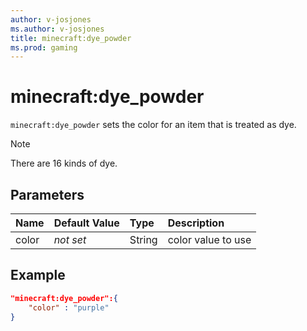 ```yaml
---
author: v-josjones
ms.author: v-josjones
title: minecraft:dye_powder
ms.prod: gaming
---
```


# minecraft:dye_powder

`minecraft:dye_powder` sets the color for an item that is treated as dye.

> [!NOTE]
> There are 16 kinds of dye.

## Parameters

|Name |Default Value  |Type  |Description  |
|:----------|:----------|:----------|:----------|
|color|*not set* |String |color value to use |

## Example

```json
"minecraft:dye_powder":{
    "color" : "purple"
}
```
